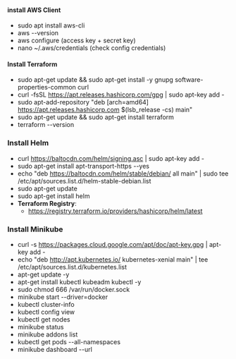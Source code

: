 
#### install AWS Client
* sudo apt install aws-cli 
* aws --version
* aws configure (access key + secret key)
* nano ~/.aws/credentials (check config credentials)

#### Install Terraform
* sudo apt-get update && sudo apt-get install -y gnupg software-properties-common curl
* curl -fsSL https://apt.releases.hashicorp.com/gpg | sudo apt-key add -
* sudo apt-add-repository "deb [arch=amd64] https://apt.releases.hashicorp.com $(lsb_release -cs) main"
* sudo apt-get update && sudo apt-get install terraform
* terraform --version

### Install Helm
* curl https://baltocdn.com/helm/signing.asc | sudo apt-key add -
* sudo apt-get install apt-transport-https --yes
* echo "deb https://baltocdn.com/helm/stable/debian/ all main" | sudo tee /etc/apt/sources.list.d/helm-stable-debian.list
* sudo apt-get update
* sudo apt-get install helm
* __Terraform Registry__: 
  * https://registry.terraform.io/providers/hashicorp/helm/latest

### Install Minikube
* curl -s https://packages.cloud.google.com/apt/doc/apt-key.gpg | apt-key add -
* echo "deb http://apt.kubernetes.io/ kubernetes-xenial main" | tee /etc/apt/sources.list.d/kubernetes.list
* apt-get update -y
* apt-get install kubectl kubeadm kubectl -y
* sudo chmod 666 /var/run/docker.sock
* minikube start --driver=docker
* kubectl cluster-info
* kubectl config view
* kubectl get nodes
* minikube status
* minikube addons list
* kubectl get pods --all-namespaces
* minikube dashboard --url
